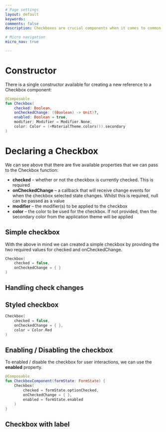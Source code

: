 ```yaml
---
# Page settings
layout: default
keywords:
comments: false
description: Checkboxes are crucial components when it comes to common areas of our applications. Be it settings screens, forms or any kind of content that needs to allow the user to toggle the checked state of the component – the Checkbox is essential in these scenarios. When it comes to this component, the Jetpack Compose provides a minimalistic approach to implementing this component within our UI.

# Micro navigation
micro_nav: true

---
```


# Constructor

There is a single constructor available for creating a new reference to a Checkbox component:

```kotlin
@Composable
fun Checkbox(
    checked: Boolean,
    onCheckedChange: ((Boolean) -> Unit)?,
    enabled: Boolean = true,
    modifier: Modifier = Modifier.None,
    color: Color = (+MaterialTheme.colors()).secondary
)
```

# Declaring a Checkbox

We can see above that there are five available properties that we can pass to the Checkbox function:

* **checked** – whether or not the checkbox is currently checked. This is required
* **onCheckedChange** – a callback that will receive change events for when the checkbox selected state changes. Whilst this is required, null can be passed as a value
* **modifier** – the modifier(s) to be applied to the checkbox
* **color** – the color to be used for the checkbox. If not provided, then the secondary color from the application theme will be applied

## Simple checkbox

With the above in mind we can created a simple checkbox by providing the two required values for checked and onCheckedChange.

```kotlin
Checkbox(
    checked = false,
    onCheckedChange = { }
)
```

## Handling check changes


## Styled checkbox

```kotlin
Checkbox(
    checked = false,
    onCheckedChange = { },
    color = Color.Red
)
```


## Enabling / Disabling the checkbox

To enabled / disable the checkbox for user interactions, we can use the **enabled** property.

```kotlin
@Composable
fun CheckboxComponent(formState: FormState) {
    Checkbox(
        checked = formState.optionChecked,
        onCheckedChange = { },
        enabled = formState.enabled
    )
}
```

## Checkbox with label
